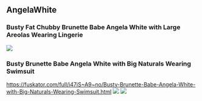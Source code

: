 ## AngelaWhite
### Busty Fat Chubby Brunette Babe Angela White with Large Areolas Wearing Lingerie
![](https://i9.fuskator.com/large/jfNjn0xg44H/Busty-Fat-Chubby-Brunette-Babe-Angela-White-with-Large-Areolas-Wearing-Lingerie-9.jpg)
### Busty Brunette Babe Angela White with Big Naturals Wearing Swimsuit
https://fuskator.com/full/i47iS~A9~no/Busty-Brunette-Babe-Angela-White-with-Big-Naturals-Wearing-Swimsuit.html
![](https://i8.fuskator.com/large/i47iS~A9~no/Busty-Brunette-Babe-Angela-White-with-Big-Naturals-Wearing-Swimsuit-6.jpg)
![](https://i8.fuskator.com/large/i47iS~A9~no/Busty-Brunette-Babe-Angela-White-with-Big-Naturals-Wearing-Swimsuit-15.jpg)

